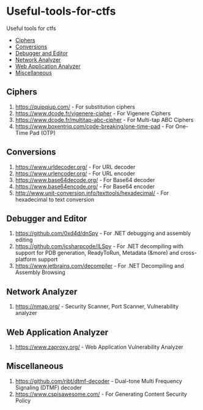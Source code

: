 # Useful-tools-for-ctfs
Useful tools for ctfs

- [Ciphers](#ciphers)
- [Conversions](#conversions)
- [Debugger and Editor](#debugger-and-editor)
- [Network Analyzer](#network-analyzer)
- [Web Application Analyzer](#web-application-analyzer)
- [Miscellaneous](#miscellaneous)

## Ciphers
1. https://quipqiup.com/                                      - For substitution ciphers
2. https://www.dcode.fr/vigenere-cipher                       - For Vigenere Ciphers
3. https://www.dcode.fr/multitap-abc-cipher                   - For Multi-tap ABC Ciphers
4. https://www.boxentriq.com/code-breaking/one-time-pad       - For One-Time Pad (OTP)

## Conversions
1. https://www.urldecoder.org/                                - For URL decoder
2. https://www.urlencoder.org/                                - For URL encoder
3. https://www.base64decode.org/                              - For Base64 decoder
4. https://www.base64encode.org/                              - For Base64 encoder
5. http://www.unit-conversion.info/texttools/hexadecimal/     - For hexadecimal to text conversion

## Debugger and Editor
1. https://github.com/0xd4d/dnSpy                             - For .NET debugging and assembly editing
2. https://github.com/icsharpcode/ILSpy                       - For .NET decompiling with support for PDB generation, ReadyToRun, Metadata (&more) and cross-platform support
3. https://www.jetbrains.com/decompiler                       - For .NET Decompiling and Assembly Browsing

## Network Analyzer
1. https://nmap.org/                                          - Security Scanner, Port Scanner, Vulnerability analyzer

## Web Application Analyzer
1. https://www.zaproxy.org/                                   - Web Application Vulnerability Analyzer

## Miscellaneous
1. https://github.com/ribt/dtmf-decoder                       - Dual-tone Multi Frequency Signaling (DTMF) decoder
2. https://www.cspisawesome.com/                              - For Generating Content Security Policy
